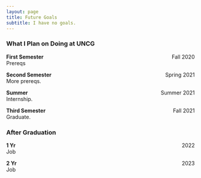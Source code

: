 ```yaml
---
layout: page
title: Future Goals
subtitle: I have no goals.
---
```


### What I Plan on Doing at UNCG

**First Semester** <span style="float: right; ">Fall 2020</span>  
Prereqs

**Second Semester** <span style="float: right; ">Spring 2021</span>  
More prereqs.

**Summer** <span style="float: right; ">Summer 2021</span>  
Internship.

**Third Semester** <span style="float: right; ">Fall 2021</span>  
Graduate.

### After Graduation

**1 Yr** <span style="float: right; ">2022</span>  
Job

**2 Yr** <span style="float: right; ">2023</span>  
Job
